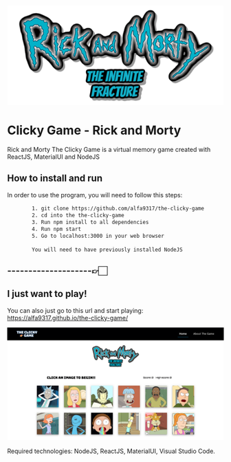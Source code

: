 <img src="./static/media/rick-and-morty-logo2.32794961.png" alt="drawing" width="550"/>

# Clicky Game - Rick and Morty

Rick and Morty The Clicky Game is a virtual memory game created with ReactJS, MaterialUI and NodeJS

## How to install and run

In order to use the program, you will need to follow this steps: 

            1. git clone https://github.com/alfa9317/the-clicky-game
            2. cd into the the-clicky-game
            3. Run npm install to all dependencies
            4. Run npm start
            5. Go to localhost:3000 in your web browser
            
            You will need to have previously installed NodeJS

## --------------------👉🏻

## I just want to play!

You can also just go to this url and start playing:
      https://alfa9317.github.io/the-clicky-game/

![alt text](./gameImages/clickygame.png)

Required technologies:
NodeJS,
ReactJS,
MaterialUI,
Visual Studio Code.
